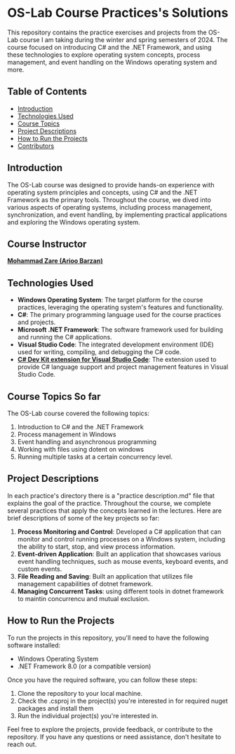 # OS-Lab Course Practices's Solutions

This repository contains the practice exercises and projects from the OS-Lab course I am taking during the winter and spring semesters of 2024. The course focused on introducing C# and the .NET Framework, and using these technologies to explore operating system concepts, process management, and event handling on the Windows operating system and more.

## Table of Contents
- [Introduction](#introduction)
- [Technologies Used](#technologies-used)
- [Course Topics](#course-topics)
- [Project Descriptions](#project-descriptions)
- [How to Run the Projects](#how-to-run-the-projects)
- [Contributors](#contributors)

## Introduction
The OS-Lab course was designed to provide hands-on experience with operating system principles and concepts, using C# and the .NET Framework as the primary tools. Throughout the course, we dived into various aspects of operating systems, including process management, synchronization, and event handling, by implementing practical applications and exploring the Windows operating system.

## Course Instructor
[**Mohammad Zare (Arioo Barzan)**](https://www.linkedin.com/in/arioobarzan)

## Technologies Used
- **Windows Operating System**: The target platform for the course practices, leveraging the operating system's features and functionality.
- **C#**: The primary programming language used for the course practices and projects.
- **Microsoft .NET Framework**: The software framework used for building and running the C# applications.
- **Visual Studio Code**: The integrated development environment (IDE) used for writing, compiling, and debugging the C# code.
- [**C# Dev Kit extension for Visual Studio Code**](https://marketplace.visualstudio.com/items?itemName=ms-dotnettools.csdevkit): The extension used to provide C# language support and project management features in Visual Studio Code.


## Course Topics So far
The OS-Lab course covered the following topics:
1. Introduction to C# and the .NET Framework
2. Process management in Windows
3. Event handling and asynchronous programming
4. Working with files using dotent on windows
5. Running multiple tasks at a certain concurrency level.

## Project Descriptions
In each practice's directory there is a "practice description.md" file that explains the goal of the practice.
Throughout the course, we complete several practices that apply the concepts learned in the lectures. Here are brief descriptions of some of the key projects so far:

1. **Process Monitoring and Control**: Developed a C# application that can monitor and control running processes on a Windows system, including the ability to start, stop, and view process information.
2. **Event-driven Application**: Built an application that showcases various event handling techniques, such as mouse events, keyboard events, and custom events.
3. **File Reading and Saving**: Built an application that utilizes file management capabilities of dotnet framework.
4. **Managing Concurrent Tasks**: using different tools in dotnet framework to maintin concurrencu and mutual exclusion.

## How to Run the Projects
To run the projects in this repository, you'll need to have the following software installed:
- Windows Operating System
- .NET Framework 8.0 (or a compatible version)

Once you have the required software, you can follow these steps:
1. Clone the repository to your local machine.
2. Check the .csproj in the project(s) you're interested in for required nuget packages and install them
3. Run the individual project(s) you're interested in.

Feel free to explore the projects, provide feedback, or contribute to the repository. If you have any questions or need assistance, don't hesitate to reach out.
